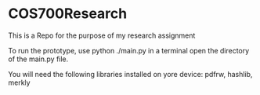 # COS700Research

This is a Repo for the purpose of my research assignment

To run the prototype, use python ./main.py in a terminal open the directory of the main.py file.

You will need the following libraries installed on yore device: pdfrw, hashlib, merkly
